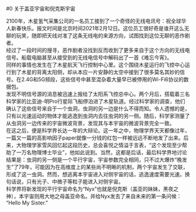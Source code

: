 #0 关于盖亚宇宙和倪克斯宇宙  

2100年，木星氢气采集公司的一名员工接到了一个奇怪的无线电讯号：祝全球华人新春快乐。报文时间是北京时间2021年2月12日。这位员工很好奇是谁开这么无聊的玩笑，随即把天线对准了这条无线电的来源方向，试图找到这位无聊的恶作剧者。  
经过了一段时间的搜寻，恶作剧者没找到反而收到了更多来自于这个方向的无线电信号。船载电脑甚至从接受到的无线电信号中解码出了一首《难忘今宵》。  
同样的事情也发生在了木星航天飞行控制中心里。这个围绕木星运行的飞控中心运行到了木星的背离太阳侧，却从本应一片安静的太空中接到了很多莫名其妙的信号。在2.4G和5G频段，这些信号中甚至混杂着大量早已被停用的Wi-Fi6协议的数据包。  
发现不明信号源的消息被迅速上报给了太阳系飞控总中心。两个月后，搭载着三名科学家的比亚迪-明Pro行星际飞船停泊进了木星轨道。经过科学家的调查，他们确认了这些信号来自于一个虫洞，虫洞的另一边是什么不得而知。令人遗憾的是，只有以光速运动的物体才能逃逸到虫洞内去往虫洞的另一侧。随后，科学家测量了从虫洞另一边传来的宇宙微波背景，发现其与本宇宙的微波背景完全一致。  
在这之后，便是科学界长达一年的大辩论。这一年之中，物理学界天天都像过年，一篇又一篇的高影响因子paper就像一分钱的红包一样被远远不断地发了出来。后来，大物理学家雪风回忆起这段历史，总会喜悦之情溢于言表，“这个发现至少帮助了一万名物理博士毕业”，他如此说到。当然，这都是后话，最后科学界地讨论结果是：虫洞的另一侧是一个平行宇宙，宇宙参数完全相同，只不过大爆炸“晚发生”了79年，可能因为在高维度上的某些尚不明晰的机制，两个宇宙发生了交联，形成了这一虫洞。然而，想逃离本宇宙进入对侧宇宙的话，逃逸速度需要光速。换句话说，只有光子、中微子等粒子能进入对侧宇宙。  
科学界将新发现的平行宇宙命名为“Nyx”也就是倪克斯（盖亚的妹妹，黑夜之神），本宇宙则用大地之母盖亚命名。并给Nyx发去了来自未来的第一条问候：  
“Hello My Sister.”  
